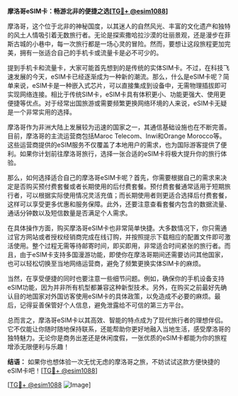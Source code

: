 **摩洛哥eSIM卡：畅游北非的便捷之选[[TG💪+ @esim1088](https://t.me/s/esim1088)]**

摩洛哥，这个位于北非的神秘国度，以其迷人的自然风光、丰富的文化遗产和独特的风土人情吸引着无数旅行者。无论是探索撒哈拉沙漠的壮丽景观，还是漫步在菲斯古城的小巷中，每一次旅行都是一场心灵的冒险。然而，要想让这段旅程更加完美，拥有一张适合自己的手机卡或流量卡是必不可少的。

提到手机卡和流量卡，大家可能首先想到的是传统的实体SIM卡。不过，在科技飞速发展的今天，eSIM卡已经逐渐成为一种新的潮流。那么，什么是eSIM卡呢？简单来说，eSIM卡是一种嵌入式芯片，可以直接集成到设备中，无需物理插拔即可实现网络连接。相比于传统SIM卡，eSIM卡具有体积更小、功能更强大、使用更便捷等优点。对于经常出国旅游或需要频繁更换网络环境的人来说，eSIM卡无疑是一个非常实用的选择。

摩洛哥作为非洲大陆上发展较为迅速的国家之一，其通信基础设施也在不断完善。目前，摩洛哥的主流运营商包括Maroc Telecom、Inwi和Orange Morocco等。这些运营商提供的eSIM服务不仅覆盖了本地用户的需求，也为国际游客提供了便利。如果你计划前往摩洛哥旅行，选择一张合适的eSIM卡将极大提升你的旅行体验。

那么，如何选择适合自己的摩洛哥eSIM卡呢？首先，你需要根据自己的需求来决定是否购买预付费套餐或者长期使用的后付费套餐。预付费套餐通常适用于短期旅行者，可以根据实际使用情况灵活充值；而长期使用者则更适合选择后付费套餐，这样可以享受更多优惠和服务保障。此外，还要注意查看套餐内包含的数据流量、通话分钟数以及短信数量是否满足个人需求。

在具体操作方面，购买摩洛哥eSIM卡也非常简单快捷。大多数情况下，你只需通过官方网站或者授权经销商完成在线订购，并按照提示下载相应的配置文件即可激活使用。整个过程无需等待邮寄时间，即买即用，非常适合时间紧张的旅行者。而且，由于eSIM卡支持多国漫游功能，即使你在摩洛哥期间还需要访问其他国家，也可以轻松切换至当地网络运营商，避免了频繁更换实体SIM卡的麻烦。

当然，在享受便捷的同时也要注意一些细节问题。例如，确保你的手机设备支持eSIM功能，因为并非所有机型都兼容这种新型技术。另外，在购买之前最好先确认目的地国家对外国访客使用eSIM卡的具体政策，以免造成不必要的麻烦。最后，记得妥善保管好个人信息，避免泄露给不可信的第三方平台。

总而言之，摩洛哥eSIM卡以其高效、智能的特点成为了现代旅行者的理想伴侣。它不仅能让你随时随地保持联系，还能帮助你更好地融入当地生活，感受摩洛哥的独特魅力。无论你是商务出差还是休闲度假，一张优质的eSIM卡都能为你的旅程增添无限便利与乐趣！

**结语：** 如果你也想体验一次无忧无虑的摩洛哥之旅，不妨试试这款方便快捷的eSIM卡吧！[[TG💪+ @esim1088](https://t.me/s/esim1088)] 

[[TG💪+ @esim1088](https://t.me/s/esim1088) ![Image](https://i.postimg.cc/4NQfJmqS/Snipaste-2025-05-13-00-14-12.png)]